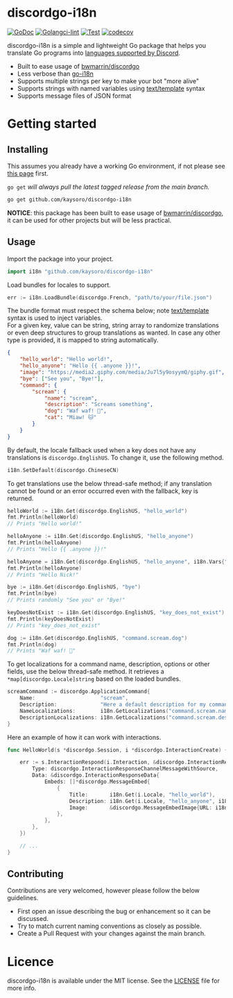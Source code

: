 # discordgo-i18n
[![GoDoc](https://godoc.org/github.com/kaysoro/discordgo-i18n?status.svg)](https://godoc.org/github.com/kaysoro/discordgo-i18n)
[![Golangci-lint](https://github.com/Kaysoro/discordgo-i18n/actions/workflows/golangci-lint.yml/badge.svg)](https://github.com/Kaysoro/discordgo-i18n/actions/workflows/golangci-lint.yml)
[![Test](https://github.com/Kaysoro/discordgo-i18n/actions/workflows/test.yml/badge.svg)](https://github.com/Kaysoro/discordgo-i18n/actions/workflows/test.yml)
[![codecov](https://codecov.io/gh/kaysoro/discordgo-i18n/branch/main/graph/badge.svg)](https://codecov.io/gh/kaysoro/discordgo-i18n) 

discordgo-i18n is a simple and lightweight Go package that helps you translate Go programs into [languages supported by Discord](https://discord.com/developers/docs/reference#LOCALES).

- Built to ease usage of [bwmarrin/discordgo](https://github.com/bwmarrin/discordgo)
- Less verbose than [go-i18n](https://github.com/nicksnyder/go-i18n)
- Supports multiple strings per key to make your bot "more alive"
- Supports strings with named variables using [text/template](http://golang.org/pkg/text/template/) syntax
- Supports message files of JSON format

# Getting started

## Installing

This assumes you already have a working Go environment, if not please see
[this page](https://golang.org/doc/install) first.

`go get` *will always pull the latest tagged release from the main branch.*

```sh
go get github.com/kaysoro/discordgo-i18n
```

**NOTICE**: this package has been built to ease usage of [bwmarrin/discordgo](https://github.com/bwmarrin/discordgo), it can be used for other projects but will be less practical.

## Usage

Import the package into your project.

```go
import i18n "github.com/kaysoro/discordgo-i18n"
```

Load bundles for locales to support.

```go
err := i18n.LoadBundle(discordgo.French, "path/to/your/file.json")
```

The bundle format must respect the schema below; note [text/template](http://golang.org/pkg/text/template/) syntax is used to inject variables.  
For a given key, value can be string, string array to randomize translations or even deep structures to group translations as wanted. In case any other type is provided, it is mapped to string automatically.

```json
{
    "hello_world": "Hello world!",
    "hello_anyone": "Hello {{ .anyone }}!",
    "image": "https://media2.giphy.com/media/Ju7l5y9osyymQ/giphy.gif",
    "bye": ["See you", "Bye!"],
    "command": {
        "scream": {
            "name": "scream",
            "description": "Screams something",
            "dog": "Waf waf! 🐶",
            "cat": "Miaw! 🐱"
        }
    }
}
```

By default, the locale fallback used when a key does not have any translations is `discordgo.EnglishUS`. To change it, use the following method.

```go
i18n.SetDefault(discordgo.ChineseCN)
```

To get translations use the below thread-safe method; if any translation cannot be found or an error occurred even with the fallback, key is returned.

```go
helloWorld := i18n.Get(discordgo.EnglishUS, "hello_world")
fmt.Println(helloWorld)
// Prints "Hello world!"

helloAnyone := i18n.Get(discordgo.EnglishUS, "hello_anyone")
fmt.Println(helloAnyone)
// Prints "Hello {{ .anyone }}!"

helloAnyone = i18n.Get(discordgo.EnglishUS, "hello_anyone", i18n.Vars{"anyone": "Nick"})
fmt.Println(helloAnyone)
// Prints "Hello Nick!"

bye := i18n.Get(discordgo.EnglishUS, "bye")
fmt.Println(bye)
// Prints randomly "See you" or "Bye!"

keyDoesNotExist := i18n.Get(discordgo.EnglishUS, "key_does_not_exist")
fmt.Println(keyDoesNotExist)
// Prints "key_does_not_exist"

dog := i18n.Get(discordgo.EnglishUS, "command.scream.dog")
fmt.Println(dog)
// Prints "Waf waf! 🐶"
```

To get localizations for a command name, description, options or other fields, use the below thread-safe method. It retrieves a `*map[discordgo.Locale]string` based on the loaded bundles.

```go
screamCommand := discordgo.ApplicationCommand{
    Name:                     "scream",
    Description:              "Here a default description for my command",
    NameLocalizations:        i18n.GetLocalizations("command.scream.name"),
    DescriptionLocalizations: i18n.GetLocalizations("command.scream.description"),
}
```

Here an example of how it can work with interactions.

```go
func HelloWorld(s *discordgo.Session, i *discordgo.InteractionCreate) {

    err := s.InteractionRespond(i.Interaction, &discordgo.InteractionResponse{
		Type: discordgo.InteractionResponseChannelMessageWithSource,
		Data: &discordgo.InteractionResponseData{
			Embeds: []*discordgo.MessageEmbed{
                {
                    Title:       i18n.Get(i.Locale, "hello_world"),
                    Description: i18n.Get(i.Locale, "hello_anyone", i18n.Vars{"anyone": i.Member.Nick}),
                    Image:       &discordgo.MessageEmbedImage{URL: i18n.Get(i.Locale, "image")},
                },
            },
		},
	})

    // ...
}
```

## Contributing

Contributions are very welcomed, however please follow the below guidelines.

- First open an issue describing the bug or enhancement so it can be
discussed.  
- Try to match current naming conventions as closely as possible.  
- Create a Pull Request with your changes against the main branch.

# Licence

discordgo-i18n is available under the MIT license. See the [LICENSE](LICENSE) file for more info.